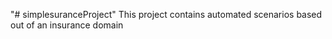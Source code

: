 "# simplesuranceProject" 
This project contains automated scenarios based out of an insurance domain
